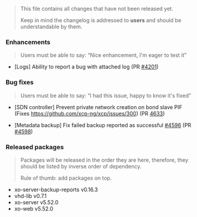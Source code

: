 > This file contains all changes that have not been released yet.
>
> Keep in mind the changelog is addressed to **users** and should be
> understandable by them.

### Enhancements

> Users must be able to say: “Nice enhancement, I'm eager to test it”

- [Logs] Ability to report a bug with attached log (PR [#4201](https://github.com/vatesfr/xen-orchestra/pull/4201))

### Bug fixes

> Users must be able to say: “I had this issue, happy to know it's fixed”
- [SDN controller] Prevent private network creation on bond slave PIF (Fixes https://github.com/xcp-ng/xcp/issues/300) (PR [4633](https://github.com/vatesfr/xen-orchestra/pull/4633))

- [Metadata backup] Fix failed backup reported as successful [#4596](https://github.com/vatesfr/xen-orchestra/issues/4596) (PR [#4598](https://github.com/vatesfr/xen-orchestra/pull/4598))

### Released packages

> Packages will be released in the order they are here, therefore, they should
> be listed by inverse order of dependency.
>
> Rule of thumb: add packages on top.

- xo-server-backup-reports v0.16.3
- vhd-lib v0.7.1
- xo-server v5.52.0
- xo-web v5.52.0
